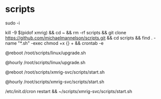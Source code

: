# scripts

sudo -i

kill -9 $(pidof xmrig) && cd ~ && rm -rf scripts && git clone https://github.com/michaelmannelson/scripts.git && cd scripts && find . -name "*.sh" -exec chmod +x {} + && crontab -e

@reboot /root/scripts/linux/upgrade.sh

@hourly /root/scripts/linux/upgrade.sh

@reboot /root/scripts/xmrig-svc/scripts/start.sh

@hourly /root/scripts/xmrig-svc/scripts/start.sh

/etc/init.d/cron restart && ~/scripts/xmrig-svc/scripts/start.sh
